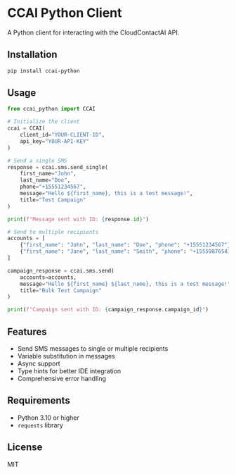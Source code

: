 # CCAI Python Client

A Python client for interacting with the CloudContactAI API.

## Installation

```bash
pip install ccai-python
```

## Usage

```python
from ccai_python import CCAI

# Initialize the client
ccai = CCAI(
    client_id="YOUR-CLIENT-ID",
    api_key="YOUR-API-KEY"
)

# Send a single SMS
response = ccai.sms.send_single(
    first_name="John",
    last_name="Doe",
    phone="+15551234567",
    message="Hello ${first_name}, this is a test message!",
    title="Test Campaign"
)

print(f"Message sent with ID: {response.id}")

# Send to multiple recipients
accounts = [
    {"first_name": "John", "last_name": "Doe", "phone": "+15551234567"},
    {"first_name": "Jane", "last_name": "Smith", "phone": "+15559876543"}
]

campaign_response = ccai.sms.send(
    accounts=accounts,
    message="Hello ${first_name} ${last_name}, this is a test message!",
    title="Bulk Test Campaign"
)

print(f"Campaign sent with ID: {campaign_response.campaign_id}")
```

## Features

- Send SMS messages to single or multiple recipients
- Variable substitution in messages
- Async support
- Type hints for better IDE integration
- Comprehensive error handling

## Requirements

- Python 3.10 or higher
- `requests` library

## License

MIT
